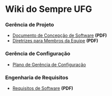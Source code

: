 Wiki do Sempre UFG
==================

### Gerência de Projeto

* [Documento de Concepção de Software](./wiki/extras/documentos-do-professor-juliano/concepcao-de-software-para-sempre-ufg-2016.pdf) **(PDF)**
* [Diretrizes para Membros da Equipe](./wiki/extras/documentos-do-professor-juliano/diretrizes-para-membros-da-equipe.pdf) **(PDF)**

### Gerência de Configuração

* [Plano de Gerência de Configuração](./wiki/Plano-de-Gerência-de-Configuração.md)

### Engenharia de Requisitos

* [Requisitos de Software](./wiki/extras/documentos-do-professor-juliano/requisitos-de-software-para-sempre-ufg-2016.pdf) **(PDF)**
